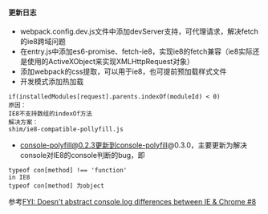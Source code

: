 #### 更新日志
* webpack.config.dev.js文件中添加devServer支持，可代理请求，解决fetch的ie8跨域问题
* 在entry.js中添加es6-promise、fetch-ie8，实现ie8的fetch兼容（ie8实际还是使用的ActiveXObject来实现XMLHttpRequest对象）
* 添加webpack的css提取，可以用于ie8，也可提前预加载样式文件
* 开发模式添加热加载
```
if(installedModules[request].parents.indexOf(moduleId) < 0)
原因：
IE8不支持数组的indexOf方法
解决方案：
shim/ie8-compatible-pollyfill.js
```
* console-polyfill@0.2.3更新到console-polyfill@0.3.0，主要更新为解决console对IE8的console判断的bug，即
```
typeof con[method] !== 'function'
in IE8
typeof con[method] 为object
```
参考[FYI: Doesn't abstract console.log differences between IE & Chrome #8](https://github.com/paulmillr/console-polyfill/issues/8)